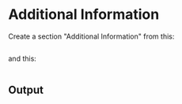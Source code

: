 <!-- /* cspell:locale en */ -->
<!-- LTeX: language=en-US-->
# Additional Information

Create a section "Additional Information" from this:

  ```text

  ```

and this:

  ```text

  ```

## Output

  ```markdown

  ```
